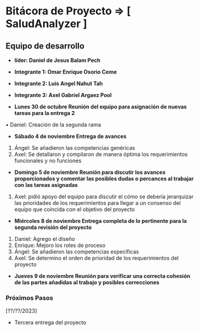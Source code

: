 # Bitácora de Proyecto => [ SaludAnalyzer ]

## Equipo de desarrollo

- **líder: Daniel de Jesus Balam Pech**

- **Integrante 1: Omar Enrique Osorio Ceme**
- **Integrante 2: Luis Angel Nahut Tah**
- **Integrante 3: Axel Gabriel Argaez Pool**


- **Lunes 30 de octubre Reunión del equipo para asignación de nuevas tareas para la entrega 2**

•	Daniel: Creación de la segunda rama

- **Sábado 4 de noviembre Entrega de avances**

1. Ángel: Se añadieron las competencias genéricas 
2. Axel: Se detallaron y compilaron de manera óptima los requerimientos funcionales y no funciones 

- **Domingo 5 de noviembre Reunión para discutir los avances proporcionados y comentar las posibles dudas o percances al trabajar con las tareas asignadas**

1. Axel: pidió apoyo del equipo para discutir el cómo se debería jerarquizar las prioridades de los requerimientos para llegar a un consenso del equipo que coincida con el objetivo del proyecto

- **Miércoles 8 de noviembre Entrega completa de lo pertinente para la segunda revisión del proyecto**

1. Daniel: Agrego el diseño
2. Enrique: Mejoro los roles de proceso
3. Ángel: Se añadieron las competencias especificas 
4. Axel: Se determino el orden de prioridad de los requerimientos del proyecto

- **Jueves 9 de noviembre Reunión para verificar una correcta cohesión de las partes añadidas al trabajo y posibles correcciones**

### Próximos Pasos

[??/??/2023]
- Tercera entrega del proyecto
